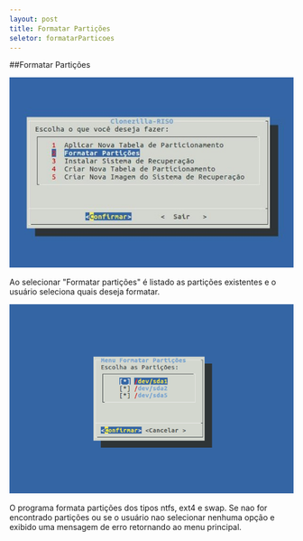 ```yaml
---
layout: post 
title: Formatar Partições
seletor: formatarParticoes
---
```


##Formatar Partições

![dos](images/MenuFormatar.jpeg)

Ao selecionar "Formatar partições" é listado as partições existentes e o usuário seleciona quais deseja formatar. 

![dos](images/formatar.png)

O programa formata partições dos tipos ntfs, ext4 e swap. Se nao for encontrado partições ou se o usuário nao selecionar nenhuma opção e exibido uma mensagem de erro retornando ao menu principal. 

<input type='hidden' id='selectMenuManual' value='#formatarParticoes' />